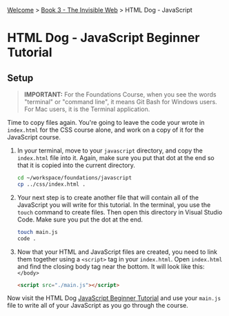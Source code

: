 [Welcome](../../) > [Book 3 - The Invisible Web](../README.md) > HTML Dog - JavaScript

# HTML Dog - JavaScript Beginner Tutorial

## Setup

> **IMPORTANT:** For the Foundations Course, when you see the words "terminal" or "command line", it means Git Bash for Windows users. For Mac users, it is the Terminal application.

Time to copy files again. You're going to leave the code your wrote in `index.html` for the CSS course alone, and work on a copy of it for the JavaScript course.

1. In your terminal, move to your `javascript` directory, and copy the `index.html` file into it. Again, make sure you put that dot at the end so that it is copied into the current directory.
    ```sh
    cd ~/workspace/foundations/javascript
    cp ../css/index.html .
    ```
1. Your next step is to create another file that will contain all of the JavaScript you will write for this tutorial. In the terminal, you use the `touch` command to create files. Then open this directory in Visual Studio Code. Make sure you put the dot at the end.
    ```sh
    touch main.js
    code .
    ```
1. Now that your HTML and JavaScript files are created, you need to link them together using a `<script>` tag in your `index.html`. Open `index.html` and find the closing body tag near the bottom. It will look like this: `</body>`
    ```html
    <script src="./main.js"></script>
    ```


Now visit the HTML Dog [JavaScript Beginner Tutorial](https://www.htmldog.com/guides/javascript/beginner/) and use your `main.js` file to write all of your JavaScript as you go through the course.
